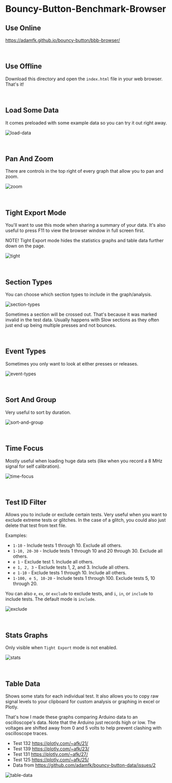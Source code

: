 # Bouncy-Button-Benchmark-Browser

## Use Online
https://adamfk.github.io/bouncy-button/bbb-browser/

<br>

## Use Offline
Download this directory and open the `index.html` file in your web browser. That's it!

<br>

## Load Some Data
It comes preloaded with some example data so you can try it out right away.

![load-data](https://github.com/adamfk/bouncy-button/assets/274012/c0b850e6-874c-4bc6-8c7b-cba1cef32986)

<br>

## Pan And Zoom
There are controls in the top right of every graph that allow you to pan and zoom.

![zoom](https://github.com/adamfk/bouncy-button/assets/274012/c35d3c0d-3198-4199-ac08-76620c849f69)

<br>

## Tight Export Mode
You'll want to use this mode when sharing a summary of your data. It's also useful to press F11 to view the browser window in full screen first.

NOTE! Tight Export mode hides the statistics graphs and table data further down on the page.

![tight](https://github.com/adamfk/bouncy-button/assets/274012/12887477-8ab0-42ba-add3-85241d675f9f)

<br>

## Section Types
You can choose which section types to include in the graph/analysis.

![section-types](https://github.com/adamfk/bouncy-button/assets/274012/4d720844-e662-4e58-8e0f-a9d51b0ca3fb)

Sometimes a section will be crossed out. That's because it was marked invalid in the test data. Usually happens with Slow sections as they often just end up being multiple presses and not bounces.

<br>

## Event Types
Sometimes you only want to look at either presses or releases.

![event-types](https://github.com/adamfk/bouncy-button/assets/274012/96560f58-1c39-459e-8b18-596acef9c631)

<br>

## Sort And Group
Very useful to sort by duration.

![sort-and-group](https://github.com/adamfk/bouncy-button/assets/274012/aec34d85-73df-4aa5-8289-30e05b3dcf62)

<br>

## Time Focus
Mostly useful when loading huge data sets (like when you record a 8 MHz signal for self calibration).

![time-focus](https://github.com/adamfk/bouncy-button/assets/274012/104e4fbc-7a53-40dc-abc4-46c4bc4999c5)

<br>

## Test ID Filter
Allows you to include or exclude certain tests. Very useful when you want to exclude extreme tests or glitches. In the case of a glitch, you could also just delete that test from text file.

Examples:
- `1-10` - Include tests 1 through 10. Exclude all others.
- `1-10, 20-30` - Include tests 1 through 10 and 20 through 30. Exclude all others.
- `e 1` - Exclude test 1. Include all others.
- `e 1, 2, 3` - Exclude tests 1, 2, and 3. Include all others.
- `e 1-10` - Exclude tests 1 through 10. Include all others.
- `1-100, e 5, 10-20` - Include tests 1 through 100. Exclude tests 5, 10 through 20.

You can also `e`, `ex`, or `exclude` to exclude tests, and `i`, `in`, or `include` to include tests. The default mode is `include`.

![exclude](https://github.com/adamfk/bouncy-button/assets/274012/f8357cde-435b-4d52-a419-10de12a65bf6)

<br>

## Stats Graphs
Only visible when `Tight Export` mode is not enabled.

![stats](https://github.com/adamfk/bouncy-button/assets/274012/d9d63261-81fd-4dd0-81be-b868e5260321)

<br>

## Table Data
Shows some stats for each individual test. It also allows you to copy raw signal levels to your clipboard for custom analysis or graphing in excel or Plotly.

That's how I made these graphs comparing Arduino data to an oscilloscope's data. Note that the Arduino just records high or low. The voltages are shifted away from 0 and 5 volts to help prevent clashing with oscilloscope traces.
- Test 132 https://plotly.com/~afk/21/
- Test 139 https://plotly.com/~afk/23/
- Test 131 https://plotly.com/~afk/27/
- Test 125 https://plotly.com/~afk/25/
- Data from https://github.com/adamfk/bouncy-button-data/issues/2

![table-data](https://github.com/adamfk/bouncy-button/assets/274012/a0c02972-72b7-43b7-8cb4-38bc97420540)


